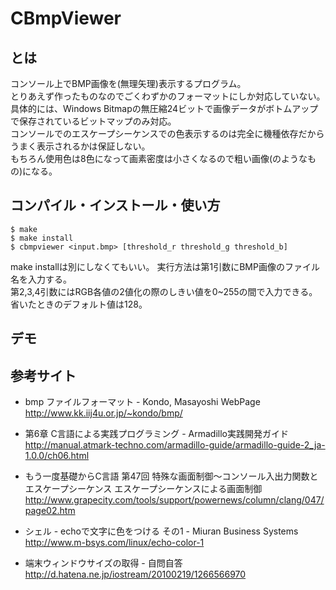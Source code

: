 # CBmpViewer
## とは
コンソール上でBMP画像を(無理矢理)表示するプログラム。  
とりあえず作ったものなのでごくわずかのフォーマットにしか対応していない。  
具体的には、Windows Bitmapの無圧縮24ビットで画像データがボトムアップで保存されているビットマップのみ対応。  
コンソールでのエスケープシーケンスでの色表示するのは完全に機種依存だからうまく表示されるかは保証しない。  
もちろん使用色は8色になって画素密度は小さくなるので粗い画像(のようなもの)になる。

## コンパイル・インストール・使い方
    $ make  
    $ make install  
    $ cbmpviewer <input.bmp> [threshold_r threshold_g threshold_b]  
make installは別にしなくてもいい。
実行方法は第1引数にBMP画像のファイル名を入力する。  
第2,3,4引数にはRGB各値の2値化の際のしきい値を0~255の間で入力できる。省いたときのデフォルト値は128。  

## デモ


## 参考サイト
* bmp ファイルフォーマット - Kondo, Masayoshi WebPage  
http://www.kk.iij4u.or.jp/~kondo/bmp/  

* 第6章 C言語による実践プログラミング - Armadillo実践開発ガイド  
http://manual.atmark-techno.com/armadillo-guide/armadillo-guide-2_ja-1.0.0/ch06.html  

* もう一度基礎からC言語 第47回 特殊な画面制御～コンソール入出力関数とエスケープシーケンス エスケープシーケンスによる画面制御  
http://www.grapecity.com/tools/support/powernews/column/clang/047/page02.htm  

* シェル - echoで文字に色をつける その1 - Miuran Business Systems  
http://www.m-bsys.com/linux/echo-color-1  

* 端末ウィンドウサイズの取得 - 自問自答  
http://d.hatena.ne.jp/iostream/20100219/1266566970  

